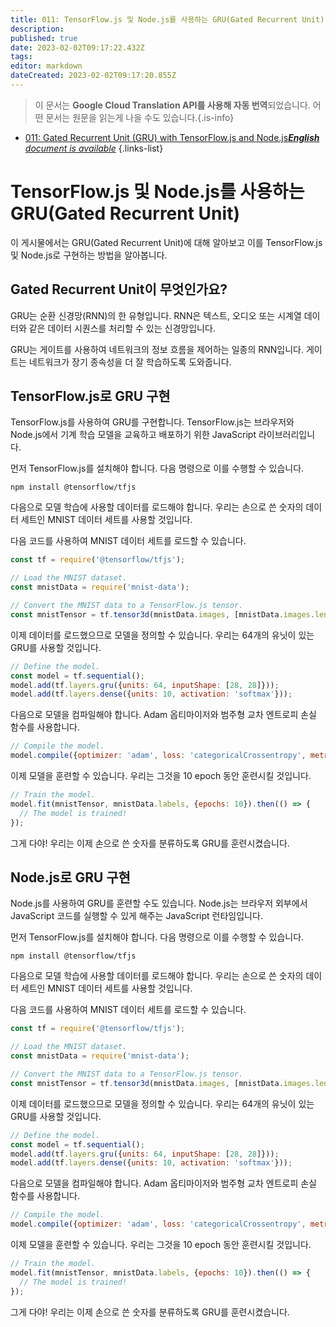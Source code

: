 ```yaml
---
title: 011: TensorFlow.js 및 Node.js를 사용하는 GRU(Gated Recurrent Unit)
description: 
published: true
date: 2023-02-02T09:17:22.432Z
tags: 
editor: markdown
dateCreated: 2023-02-02T09:17:20.855Z
---
```


> 이 문서는 **Google Cloud Translation API를 사용해 자동 번역**되었습니다.
어떤 문서는 원문을 읽는게 나을 수도 있습니다.{.is-info}



- [011: Gated Recurrent Unit (GRU) with TensorFlow.js and Node.js***English** document is available*](/en/Knowledge-base/TensorFlow-js/Learning/011-gated-recurrent-unit-gru-with-tensorflow-js-and-node-js)
{.links-list}


# TensorFlow.js 및 Node.js를 사용하는 GRU(Gated Recurrent Unit)

이 게시물에서는 GRU(Gated Recurrent Unit)에 대해 알아보고 이를 TensorFlow.js 및 Node.js로 구현하는 방법을 알아봅니다.

## Gated Recurrent Unit이 무엇인가요?

GRU는 순환 신경망(RNN)의 한 유형입니다. RNN은 텍스트, 오디오 또는 시계열 데이터와 같은 데이터 시퀀스를 처리할 수 있는 신경망입니다.

GRU는 게이트를 사용하여 네트워크의 정보 흐름을 제어하는 일종의 RNN입니다. 게이트는 네트워크가 장기 종속성을 더 잘 학습하도록 도와줍니다.

## TensorFlow.js로 GRU 구현

TensorFlow.js를 사용하여 GRU를 구현합니다. TensorFlow.js는 브라우저와 Node.js에서 기계 학습 모델을 교육하고 배포하기 위한 JavaScript 라이브러리입니다.

먼저 TensorFlow.js를 설치해야 합니다. 다음 명령으로 이를 수행할 수 있습니다.

```
npm install @tensorflow/tfjs
```

다음으로 모델 학습에 사용할 데이터를 로드해야 합니다. 우리는 손으로 쓴 숫자의 데이터 세트인 MNIST 데이터 세트를 사용할 것입니다.

다음 코드를 사용하여 MNIST 데이터 세트를 로드할 수 있습니다.

```javascript
const tf = require('@tensorflow/tfjs');

// Load the MNIST dataset.
const mnistData = require('mnist-data');

// Convert the MNIST data to a TensorFlow.js tensor.
const mnistTensor = tf.tensor3d(mnistData.images, [mnistData.images.length, 28, 28]);
```

이제 데이터를 로드했으므로 모델을 정의할 수 있습니다. 우리는 64개의 유닛이 있는 GRU를 사용할 것입니다.

```javascript
// Define the model.
const model = tf.sequential();
model.add(tf.layers.gru({units: 64, inputShape: [28, 28]}));
model.add(tf.layers.dense({units: 10, activation: 'softmax'}));
```

다음으로 모델을 컴파일해야 합니다. Adam 옵티마이저와 범주형 교차 엔트로피 손실 함수를 사용합니다.

```javascript
// Compile the model.
model.compile({optimizer: 'adam', loss: 'categoricalCrossentropy', metrics: ['accuracy']});
```

이제 모델을 훈련할 수 있습니다. 우리는 그것을 10 epoch 동안 훈련시킬 것입니다.

```javascript
// Train the model.
model.fit(mnistTensor, mnistData.labels, {epochs: 10}).then(() => {
  // The model is trained!
});
```

그게 다야! 우리는 이제 손으로 쓴 숫자를 분류하도록 GRU를 훈련시켰습니다.

## Node.js로 GRU 구현

Node.js를 사용하여 GRU를 훈련할 수도 있습니다. Node.js는 브라우저 외부에서 JavaScript 코드를 실행할 수 있게 해주는 JavaScript 런타임입니다.

먼저 TensorFlow.js를 설치해야 합니다. 다음 명령으로 이를 수행할 수 있습니다.

```
npm install @tensorflow/tfjs
```

다음으로 모델 학습에 사용할 데이터를 로드해야 합니다. 우리는 손으로 쓴 숫자의 데이터 세트인 MNIST 데이터 세트를 사용할 것입니다.

다음 코드를 사용하여 MNIST 데이터 세트를 로드할 수 있습니다.

```javascript
const tf = require('@tensorflow/tfjs');

// Load the MNIST dataset.
const mnistData = require('mnist-data');

// Convert the MNIST data to a TensorFlow.js tensor.
const mnistTensor = tf.tensor3d(mnistData.images, [mnistData.images.length, 28, 28]);
```

이제 데이터를 로드했으므로 모델을 정의할 수 있습니다. 우리는 64개의 유닛이 있는 GRU를 사용할 것입니다.

```javascript
// Define the model.
const model = tf.sequential();
model.add(tf.layers.gru({units: 64, inputShape: [28, 28]}));
model.add(tf.layers.dense({units: 10, activation: 'softmax'}));
```

다음으로 모델을 컴파일해야 합니다. Adam 옵티마이저와 범주형 교차 엔트로피 손실 함수를 사용합니다.

```javascript
// Compile the model.
model.compile({optimizer: 'adam', loss: 'categoricalCrossentropy', metrics: ['accuracy']});
```

이제 모델을 훈련할 수 있습니다. 우리는 그것을 10 epoch 동안 훈련시킬 것입니다.

```javascript
// Train the model.
model.fit(mnistTensor, mnistData.labels, {epochs: 10}).then(() => {
  // The model is trained!
});
```

그게 다야! 우리는 이제 손으로 쓴 숫자를 분류하도록 GRU를 훈련시켰습니다.